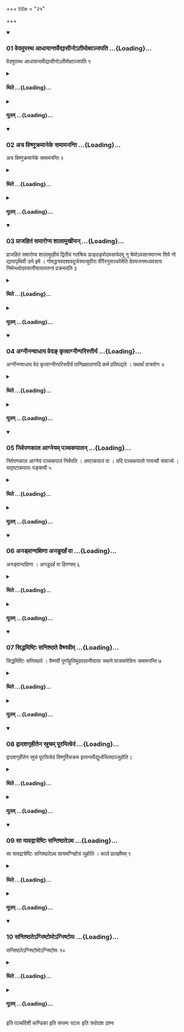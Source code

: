 +++
title = "२५"

+++

<div class="js_include" includetitle="true" newlevelforh1="3" unfilled url="/vedAH_yajuH/taittirIyam/sUtram/ApastambaH/shrautam/vishvAsa-prastutiH/13/25/01_vedamupastha_AdhAyAntarvedyAsIno-tImoxAnjapati.md">
<details open><summary><h3>01 वेदमुपस्थ आधायान्तर्वेद्यासीनोऽतीमोक्षाञ्जपति ...{Loading}...</h3></summary>

वेदमुपस्थ आधायान्तर्वेद्यासीनोऽतीमोक्षाञ्जपति १
</details>
</div>
<div class="js_include collapsed" newlevelforh1="4" title="थिते" unfilled url="/vedAH_yajuH/taittirIyam/sUtram/ApastambaH/shrautam/thite/13/25/01_vedamupastha_AdhAyAntarvedyAsIno-tImoxAnjapati.md">
<details><summary><h4>थिते ...{Loading}...</h4></summary>

वेदमुपस्थ आधायान्तर्वेद्यासीनोऽतीमोक्षाञ्जपति १
</details>
</div>
<div class="js_include collapsed" newlevelforh1="4" title="मूलम्" unfilled url="/vedAH_yajuH/taittirIyam/sUtram/ApastambaH/shrautam/mUlam/13/25/01_vedamupastha_AdhAyAntarvedyAsIno-tImoxAnjapati.md">
<details><summary><h4>मूलम् ...{Loading}...</h4></summary>

वेदमुपस्थ आधायान्तर्वेद्यासीनोऽतीमोक्षाञ्जपति १
</details>
</div>
<div class="js_include" includetitle="true" newlevelforh1="3" unfilled url="/vedAH_yajuH/taittirIyam/sUtram/ApastambaH/shrautam/vishvAsa-prastutiH/13/25/02_atra_viShNukramAneke_samAmananti.md">
<details open><summary><h3>02 अत्र विष्णुक्रमानेके समामनन्ति ...{Loading}...</h3></summary>

अत्र विष्णुक्रमानेके समामनन्ति २
</details>
</div>
<div class="js_include collapsed" newlevelforh1="4" title="थिते" unfilled url="/vedAH_yajuH/taittirIyam/sUtram/ApastambaH/shrautam/thite/13/25/02_atra_viShNukramAneke_samAmananti.md">
<details><summary><h4>थिते ...{Loading}...</h4></summary>

अत्र विष्णुक्रमानेके समामनन्ति २
</details>
</div>
<div class="js_include collapsed" newlevelforh1="4" title="मूलम्" unfilled url="/vedAH_yajuH/taittirIyam/sUtram/ApastambaH/shrautam/mUlam/13/25/02_atra_viShNukramAneke_samAmananti.md">
<details><summary><h4>मूलम् ...{Loading}...</h4></summary>

अत्र विष्णुक्रमानेके समामनन्ति २
</details>
</div>
<div class="js_include" includetitle="true" newlevelforh1="3" unfilled url="/vedAH_yajuH/taittirIyam/sUtram/ApastambaH/shrautam/vishvAsa-prastutiH/13/25/03_prAjahitaM_samAropya_shAlAmukhIyan.md">
<details open><summary><h3>03 प्राजहितं समारोप्य शालामुखीयन् ...{Loading}...</h3></summary>

प्राजहितं समारोप्य शालामुखीयं द्वितीयं गतश्रियः प्राङ्दङ्वोदवसायेदमू नु श्रेयोऽवसानमागन्म शिवे नो द्यावापृथिवी उभे इमे । गोमद्धनवदश्ववदूर्जस्वत्सुवीरा वीरैरनुसञ्चरेमेति देवयजनमध्यवसाय निर्मन्थ्योदवसानीयायास्तन्त्रं प्रक्रमयति ३
</details>
</div>
<div class="js_include collapsed" newlevelforh1="4" title="थिते" unfilled url="/vedAH_yajuH/taittirIyam/sUtram/ApastambaH/shrautam/thite/13/25/03_prAjahitaM_samAropya_shAlAmukhIyan.md">
<details><summary><h4>थिते ...{Loading}...</h4></summary>

प्राजहितं समारोप्य शालामुखीयं द्वितीयं गतश्रियः प्राङ्दङ्वोदवसायेदमू नु श्रेयोऽवसानमागन्म शिवे नो द्यावापृथिवी उभे इमे । गोमद्धनवदश्ववदूर्जस्वत्सुवीरा वीरैरनुसञ्चरेमेति देवयजनमध्यवसाय निर्मन्थ्योदवसानीयायास्तन्त्रं प्रक्रमयति ३
</details>
</div>
<div class="js_include collapsed" newlevelforh1="4" title="मूलम्" unfilled url="/vedAH_yajuH/taittirIyam/sUtram/ApastambaH/shrautam/mUlam/13/25/03_prAjahitaM_samAropya_shAlAmukhIyan.md">
<details><summary><h4>मूलम् ...{Loading}...</h4></summary>

प्राजहितं समारोप्य शालामुखीयं द्वितीयं गतश्रियः प्राङ्दङ्वोदवसायेदमू नु श्रेयोऽवसानमागन्म शिवे नो द्यावापृथिवी उभे इमे । गोमद्धनवदश्ववदूर्जस्वत्सुवीरा वीरैरनुसञ्चरेमेति देवयजनमध्यवसाय निर्मन्थ्योदवसानीयायास्तन्त्रं प्रक्रमयति ३
</details>
</div>
<div class="js_include" includetitle="true" newlevelforh1="3" unfilled url="/vedAH_yajuH/taittirIyam/sUtram/ApastambaH/shrautam/vishvAsa-prastutiH/13/25/04_agnInanvAdhAya_veda~N_kRtvAgnInparistIrya.md">
<details open><summary><h3>04 अग्नीनन्वाधाय वेदङ् कृत्वाग्नीन्परिस्तीर्य ...{Loading}...</h3></summary>

अग्नीनन्वाधाय वेदं कृत्वाग्नीन्परिस्तीर्य पाणिप्रक्षालनादि कर्म प्रतिपद्यते । यथार्थं पात्रयोगः ४
</details>
</div>
<div class="js_include collapsed" newlevelforh1="4" title="थिते" unfilled url="/vedAH_yajuH/taittirIyam/sUtram/ApastambaH/shrautam/thite/13/25/04_agnInanvAdhAya_veda~N_kRtvAgnInparistIrya.md">
<details><summary><h4>थिते ...{Loading}...</h4></summary>

अग्नीनन्वाधाय वेदं कृत्वाग्नीन्परिस्तीर्य पाणिप्रक्षालनादि कर्म प्रतिपद्यते । यथार्थं पात्रयोगः ४
</details>
</div>
<div class="js_include collapsed" newlevelforh1="4" title="मूलम्" unfilled url="/vedAH_yajuH/taittirIyam/sUtram/ApastambaH/shrautam/mUlam/13/25/04_agnInanvAdhAya_veda~N_kRtvAgnInparistIrya.md">
<details><summary><h4>मूलम् ...{Loading}...</h4></summary>

अग्नीनन्वाधाय वेदं कृत्वाग्नीन्परिस्तीर्य पाणिप्रक्षालनादि कर्म प्रतिपद्यते । यथार्थं पात्रयोगः ४
</details>
</div>
<div class="js_include" includetitle="true" newlevelforh1="3" unfilled url="/vedAH_yajuH/taittirIyam/sUtram/ApastambaH/shrautam/vishvAsa-prastutiH/13/25/05_nirvapaNakAla_Agneyam_panchakapAlan.md">
<details open><summary><h3>05 निर्वपणकाल आग्नेयम् पञ्चकपालन् ...{Loading}...</h3></summary>

निर्वपणकाल आग्नेयं पञ्चकपालं निर्वपति । अष्टाकपालं वा । यदि पञ्चकपालो गायत्र्यौ संयाज्ये । यद्यष्टाकपालः पङ्क्त्यौ ५
</details>
</div>
<div class="js_include collapsed" newlevelforh1="4" title="थिते" unfilled url="/vedAH_yajuH/taittirIyam/sUtram/ApastambaH/shrautam/thite/13/25/05_nirvapaNakAla_Agneyam_panchakapAlan.md">
<details><summary><h4>थिते ...{Loading}...</h4></summary>

निर्वपणकाल आग्नेयं पञ्चकपालं निर्वपति । अष्टाकपालं वा । यदि पञ्चकपालो गायत्र्यौ संयाज्ये । यद्यष्टाकपालः पङ्क्त्यौ ५
</details>
</div>
<div class="js_include collapsed" newlevelforh1="4" title="मूलम्" unfilled url="/vedAH_yajuH/taittirIyam/sUtram/ApastambaH/shrautam/mUlam/13/25/05_nirvapaNakAla_Agneyam_panchakapAlan.md">
<details><summary><h4>मूलम् ...{Loading}...</h4></summary>

निर्वपणकाल आग्नेयं पञ्चकपालं निर्वपति । अष्टाकपालं वा । यदि पञ्चकपालो गायत्र्यौ संयाज्ये । यद्यष्टाकपालः पङ्क्त्यौ ५
</details>
</div>
<div class="js_include" includetitle="true" newlevelforh1="3" unfilled url="/vedAH_yajuH/taittirIyam/sUtram/ApastambaH/shrautam/vishvAsa-prastutiH/13/25/06_anaDvAndaxiNA_anaDudarhaM_vA.md">
<details open><summary><h3>06 अनड्वान्दक्षिणा अनडुदर्हं वा ...{Loading}...</h3></summary>

अनड्वान्दक्षिणा । अनडुदर्हं वा हिरण्यम् ६
</details>
</div>
<div class="js_include collapsed" newlevelforh1="4" title="थिते" unfilled url="/vedAH_yajuH/taittirIyam/sUtram/ApastambaH/shrautam/thite/13/25/06_anaDvAndaxiNA_anaDudarhaM_vA.md">
<details><summary><h4>थिते ...{Loading}...</h4></summary>

अनड्वान्दक्षिणा । अनडुदर्हं वा हिरण्यम् ६
</details>
</div>
<div class="js_include collapsed" newlevelforh1="4" title="मूलम्" unfilled url="/vedAH_yajuH/taittirIyam/sUtram/ApastambaH/shrautam/mUlam/13/25/06_anaDvAndaxiNA_anaDudarhaM_vA.md">
<details><summary><h4>मूलम् ...{Loading}...</h4></summary>

अनड्वान्दक्षिणा । अनडुदर्हं वा हिरण्यम् ६
</details>
</div>
<div class="js_include" includetitle="true" newlevelforh1="3" unfilled url="/vedAH_yajuH/taittirIyam/sUtram/ApastambaH/shrautam/vishvAsa-prastutiH/13/25/07_siddhamiShTiH_santiShThate_vaiShNavIm.md">
<details open><summary><h3>07 सिद्धमिष्टिः सन्तिष्ठते वैष्णवीम् ...{Loading}...</h3></summary>

सिद्धमिष्टिः सन्तिष्ठते । वैष्णवीं पूर्णाहुतिमुदवसानीयायाः स्थाने वाजसनेयिनः समामनन्ति ७
</details>
</div>
<div class="js_include collapsed" newlevelforh1="4" title="थिते" unfilled url="/vedAH_yajuH/taittirIyam/sUtram/ApastambaH/shrautam/thite/13/25/07_siddhamiShTiH_santiShThate_vaiShNavIm.md">
<details><summary><h4>थिते ...{Loading}...</h4></summary>

सिद्धमिष्टिः सन्तिष्ठते । वैष्णवीं पूर्णाहुतिमुदवसानीयायाः स्थाने वाजसनेयिनः समामनन्ति ७
</details>
</div>
<div class="js_include collapsed" newlevelforh1="4" title="मूलम्" unfilled url="/vedAH_yajuH/taittirIyam/sUtram/ApastambaH/shrautam/mUlam/13/25/07_siddhamiShTiH_santiShThate_vaiShNavIm.md">
<details><summary><h4>मूलम् ...{Loading}...</h4></summary>

सिद्धमिष्टिः सन्तिष्ठते । वैष्णवीं पूर्णाहुतिमुदवसानीयायाः स्थाने वाजसनेयिनः समामनन्ति ७
</details>
</div>
<div class="js_include" includetitle="true" newlevelforh1="3" unfilled url="/vedAH_yajuH/taittirIyam/sUtram/ApastambaH/shrautam/vishvAsa-prastutiH/13/25/08_dvAdashagRhItena_srucham_pUrayitvedaM.md">
<details open><summary><h3>08 द्वादशगृहीतेन स्रुचम् पूरयित्वेदं ...{Loading}...</h3></summary>

द्वादशगृहीतेन स्रुचं पूरयित्वेदं विष्णुर्विचक्रम इत्यन्तर्वेद्यूर्ध्वस्तिष्ठञ्जुहोति ८
</details>
</div>
<div class="js_include collapsed" newlevelforh1="4" title="थिते" unfilled url="/vedAH_yajuH/taittirIyam/sUtram/ApastambaH/shrautam/thite/13/25/08_dvAdashagRhItena_srucham_pUrayitvedaM.md">
<details><summary><h4>थिते ...{Loading}...</h4></summary>

द्वादशगृहीतेन स्रुचं पूरयित्वेदं विष्णुर्विचक्रम इत्यन्तर्वेद्यूर्ध्वस्तिष्ठञ्जुहोति ८
</details>
</div>
<div class="js_include collapsed" newlevelforh1="4" title="मूलम्" unfilled url="/vedAH_yajuH/taittirIyam/sUtram/ApastambaH/shrautam/mUlam/13/25/08_dvAdashagRhItena_srucham_pUrayitvedaM.md">
<details><summary><h4>मूलम् ...{Loading}...</h4></summary>

द्वादशगृहीतेन स्रुचं पूरयित्वेदं विष्णुर्विचक्रम इत्यन्तर्वेद्यूर्ध्वस्तिष्ठञ्जुहोति ८
</details>
</div>
<div class="js_include" includetitle="true" newlevelforh1="3" unfilled url="/vedAH_yajuH/taittirIyam/sUtram/ApastambaH/shrautam/vishvAsa-prastutiH/13/25/09_sA_yAvadrAtreShTiH_santiShThate-tha.md">
<details open><summary><h3>09 सा यावद्रात्रेष्टिः सन्तिष्ठतेऽथ ...{Loading}...</h3></summary>

सा यावद्रात्रेष्टिः सन्तिष्ठतेऽथ सायमग्निहोत्रं जुहोति । काले प्रातर्होमम् ९
</details>
</div>
<div class="js_include collapsed" newlevelforh1="4" title="थिते" unfilled url="/vedAH_yajuH/taittirIyam/sUtram/ApastambaH/shrautam/thite/13/25/09_sA_yAvadrAtreShTiH_santiShThate-tha.md">
<details><summary><h4>थिते ...{Loading}...</h4></summary>

सा यावद्रात्रेष्टिः सन्तिष्ठतेऽथ सायमग्निहोत्रं जुहोति । काले प्रातर्होमम् ९
</details>
</div>
<div class="js_include collapsed" newlevelforh1="4" title="मूलम्" unfilled url="/vedAH_yajuH/taittirIyam/sUtram/ApastambaH/shrautam/mUlam/13/25/09_sA_yAvadrAtreShTiH_santiShThate-tha.md">
<details><summary><h4>मूलम् ...{Loading}...</h4></summary>

सा यावद्रात्रेष्टिः सन्तिष्ठतेऽथ सायमग्निहोत्रं जुहोति । काले प्रातर्होमम् ९
</details>
</div>
<div class="js_include" includetitle="true" newlevelforh1="3" unfilled url="/vedAH_yajuH/taittirIyam/sUtram/ApastambaH/shrautam/vishvAsa-prastutiH/13/25/10_santiShThate-gniShTomo-gniShTomaH.md">
<details open><summary><h3>10 सन्तिष्ठतेऽग्निष्टोमोऽग्निष्टोमः ...{Loading}...</h3></summary>

सन्तिष्ठतेऽग्निष्टोमोऽग्निष्टोमः १०
</details>
</div>
<div class="js_include collapsed" newlevelforh1="4" title="थिते" unfilled url="/vedAH_yajuH/taittirIyam/sUtram/ApastambaH/shrautam/thite/13/25/10_santiShThate-gniShTomo-gniShTomaH.md">
<details><summary><h4>थिते ...{Loading}...</h4></summary>

सन्तिष्ठतेऽग्निष्टोमोऽग्निष्टोमः १०
</details>
</div>
<div class="js_include collapsed" newlevelforh1="4" title="मूलम्" unfilled url="/vedAH_yajuH/taittirIyam/sUtram/ApastambaH/shrautam/mUlam/13/25/10_santiShThate-gniShTomo-gniShTomaH.md">
<details><summary><h4>मूलम् ...{Loading}...</h4></summary>

सन्तिष्ठतेऽग्निष्टोमोऽग्निष्टोमः १०
</details>
</div>

  
इति पञ्चविंशी कण्डिका 
इति सप्तमः पटलः 
इति त्रयोदशः प्रश्नः 